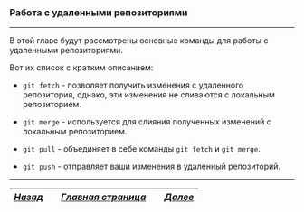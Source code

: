 ### Работа с удаленными репозиториями

___
В этой главе будут рассмотрены основные команды для работы с удаленными репозиториями.

Вот их список с кратким описанием:
- `git fetch` - позволяет получить изменения с удаленного репозитория, однако, эти изменения не сливаются с локальным репозиторием.

- `git merge` - используется для слияния полученных изменений с локальным репозиторием.

- `git pull` - объединяет в себе команды `git fetch` и `git merge`.

- `git push` - отправляет ваши изменения в удаленный репозиторий.

___

| [***Назад***](6remote.md)|            | [***Главная страница***](readme.md)|            | [***Далее***](8.0branch.md) |
|-----------|:-----------:|:-----------:|:-----------:|:-----------:|